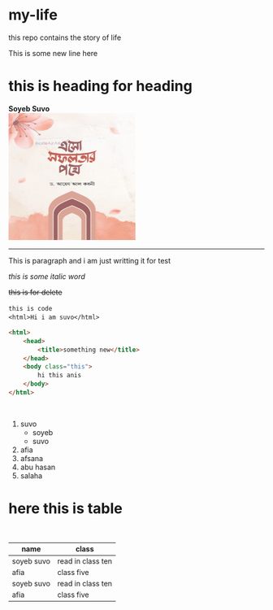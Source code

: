# my-life
this repo contains the story of life

This is some new line here 

# this is heading for heading


 <!-- this is plain text -->

__Soyeb Suvo__  
<img src="images/me.png" alt="profile" width="250px"  height="250px" title="this is profile"/>

---

<p>This is paragraph and i am just writting it for test</p>

_this is some italic word_

~~this is for delete~~

`this is code`  
`<html>Hi i am suvo</html>`

```html
<html>
    <head>
        <title>something new</title>
    </head>
    <body class="this">
        hi this anis
    </body>
</html>
```

<br/>

1. suvo
      - soyeb
      - suvo
2. afia
3. afsana
4. abu hasan
5. salaha

# here this is table

<br/>

|name|class|
|----|----|
|soyeb suvo|read in class ten|
|afia|class five|
|soyeb suvo|read in class ten|
|afia|class five|
 
